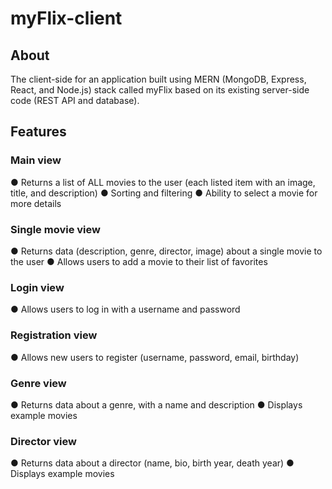 # myFlix-client

## About
The client-side for an application built using MERN (MongoDB, Express, React, and Node.js) stack called myFlix based on its existing server-side code (REST API and database).

## Features
### Main view
  ● Returns a list of ALL movies to the user (each listed item with an image, title, and description)
  ● Sorting and filtering
  ● Ability to select a movie for more details
 
### Single movie view
   ● Returns data (description, genre, director, image) about a single movie to the user
   ● Allows users to add a movie to their list of favorites
 
### Login view
   ● Allows users to log in with a username and password
 
### Registration view
   ● Allows new users to register (username, password, email, birthday)
 
### Genre view
   ● Returns data about a genre, with a name and description
   ● Displays example movies
 
### Director view
   ● Returns data about a director (name, bio, birth year, death year)
   ● Displays example movies
